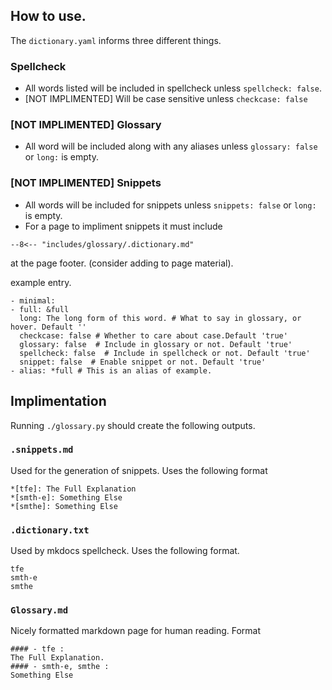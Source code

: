 ## How to use.

The `dictionary.yaml` informs three different things.

### Spellcheck
 - All words listed will be included in spellcheck unless `spellcheck: false`.
- [NOT IMPLIMENTED] Will be case sensitive unless `checkcase: false` 

### [NOT IMPLIMENTED] Glossary
- All word will be included along with any aliases unless `glossary: false` or `long:` is empty.

### [NOT IMPLIMENTED] Snippets
- All words will be included for snippets unless `snippets: false` or `long:` is empty.
- For a page to impliment snippets it must include 
```
--8<-- "includes/glossary/.dictionary.md"
```
at the page footer. (consider adding to page material).


example entry.
```
- minimal:
- full: &full
  long: The long form of this word. # What to say in glossary, or hover. Default ''
  checkcase: false # Whether to care about case.Default 'true'
  glossary: false  # Include in glossary or not. Default 'true'
  spellcheck: false  # Include in spellcheck or not. Default 'true'
  snippet: false  # Enable snippet or not. Default 'true'
- alias: *full # This is an alias of example.
```

## Implimentation


Running `./glossary.py` should create the following outputs.
### `.snippets.md` 
Used for the generation of snippets. Uses the following format

```
*[tfe]: The Full Explanation 
*[smth-e]: Something Else
*[smthe]: Something Else
```

### `.dictionary.txt` 
Used by mkdocs spellcheck. Uses the following format.
```
tfe
smth-e
smthe
```

### `Glossary.md`
Nicely formatted markdown page for human reading.
Format

```
#### - tfe : 
The Full Explanation.
#### - smth-e, smthe : 
Something Else
```
